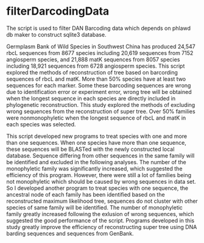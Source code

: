 # filterDarcodingData
The script is used to filter DAN Barcoding data which depends on phlawd db maker to construct sqlite3 database.

Germplasm Bank of Wild Species in Southwest China has produced 24,547 rbcL sequences from 8677 species including 20,619 sequences from 7152 angiosperm species, and 21,888 matK sequences from 8057 species including 18,921 sequences from 6728 angiosperm species. This script explored the methods of reconstruction of tree based on barcording sequences of rbcL and matK. More than 50% species have at least two sequences for each marker. Some these barcoding sequences are wrong due to identification error or experiment error, wrong tree will be obtained when the longest sequence in each species are directly included in phylogenetic reconstruction. This study explored the methods of excluding wrong sequences from the reconstruction of super tree. Over 50% families were nonmonophyletic when the longest sequence of rbcL and matK in each species was selected. 

This script developed new programs to treat species with one and more than one sequences. When one species have more than one sequence, these sequences will be BLASTed with the newly constructed local database. Sequence differing from other sequences in 
the same family will be identified and excluded in the following analyses. The number of the monophyletic family was significantly increased, which suggested the efficiency of this program. However, there were still a lot of families being not monophyletic which should be caused by wrong sequences in data set. So I developed another program to treat species with one sequence, the ancestral node of each family has been identified based on the reconstructed maximum likelihood tree, sequences do not cluster with other species of same family will be identified. The number of monophyletic family greatly increased following the exlusion of wrong sequences, which suggested the good performance of the script. Programs developed in this study greatly improve the efficiency of reconstructing super tree using DNA barding sequences and sequences from GenBank. 
